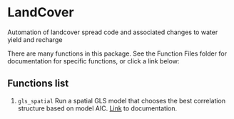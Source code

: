 # LandCover
Automation of landcover spread code and associated changes to water yield and recharge

There are many functions in this package. See the Function Files folder for documentation for specific functions, or click a link below:


## Functions list
1. `gls_spatial` Run a spatial GLS model that chooses the best correlation structure based on model AIC. [Link](https://github.com/natedemaagd/LandCover/blob/master/Function%20documentation/README%20gls_spatial.md) to documentation.
